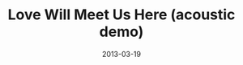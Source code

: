 ---
layout: music 
title: "Love Will Meet Us Here (acoustic demo)"
date: 2013-03-19 
description: "Here's an acoustic demo of a song we just wrote called \"Love Will Meet Us Here.\" (Andrea said her singing was off, but we don't know what she's talking about.) Enjoy this music over your rice and beans, and prepare to hear the full kick-in-the-pants version on Easter weekend."
audio: "http://s3.amazonaws.com/crossroads-media/media/legacy/mp3/Love%20Will%20Meet%20Us%20Here%20(acoustic%20demo).mp3"
audio-duration: "03:11"
src: "http://s3.amazonaws.com/crossroads-media/images/legacy/content/DefaultVideoImage.jpg"
---